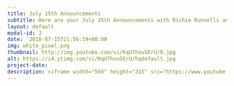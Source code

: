 ```yaml
---
title: July 15th Announcements
subtitle: Here are your July 15th Announcements with Richie Runnells and Ben Boeck.
layout: default
modal-id: 2 
date:  2018-07-15T21:56:19+00:00
img: white_pixel.png
thumbnail: http://img.youtube.com/vi/KqU7houSErU/0.jpg
alt: https://i4.ytimg.com/vi/KqU7houSErU/hqdefault.jpg
project-date: 
description: <iframe width="560" height="315" src="https://www.youtube.com/embed/KqU7houSErU" frameborder="0" allowfullscreen></iframe> 
---
```

